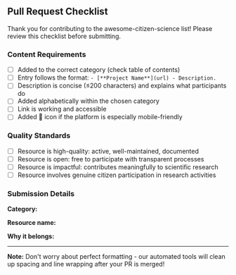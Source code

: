 ## Pull Request Checklist

Thank you for contributing to the awesome-citizen-science list! Please review this checklist before submitting.

### Content Requirements
- [ ] Added to the correct category (check table of contents)
- [ ] Entry follows the format: `- [**Project Name**](url) - Description.`
- [ ] Description is concise (≤200 characters) and explains what participants do
- [ ] Added alphabetically within the chosen category
- [ ] Link is working and accessible
- [ ] Added 📱 icon if the platform is especially mobile-friendly

### Quality Standards
- [ ] Resource is high-quality: active, well-maintained, documented
- [ ] Resource is open: free to participate with transparent processes
- [ ] Resource is impactful: contributes meaningfully to scientific research
- [ ] Resource involves genuine citizen participation in research activities

### Submission Details
**Category:** <!-- Which section are you adding to? -->

**Resource name:** <!-- What's the name of the platform/project? -->

**Why it belongs:** <!-- Brief explanation of how it meets our criteria -->

---

**Note:** Don't worry about perfect formatting - our automated tools will clean up spacing and line wrapping after your PR is merged!